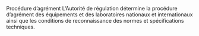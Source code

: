 Procédure d’agrément
L’Autorité de régulation détermine la procédure d’agrément des équipements et 	des laboratoires nationaux et internationaux ainsi que les conditions de reconnaissance des normes et spécifications techniques.